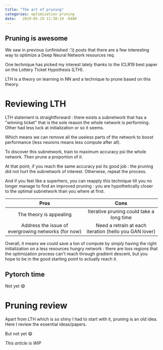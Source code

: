 ```yaml
---
title: "The art of pruning"
categories: optimization pruning
date:   2019-05-19 11:30:19 -0400
---
```


## Pruning is awesome

We saw in previous (unfinished :')) posts that there are a few interesting way to optimize a Deep Neural Network resources req.

One technique has picked my interest lately thanks to the ICLR19 best paper on the Lottery Ticket Hypothesis (LTH). 

LTH is a theory on learning in NN and a technique to prune based on this theory.

# Reviewing LTH
LTH statement is straightforward : there exists a subnetwork that has a "winning ticket" that is the sole reason the whole network is performing. Other had less luck at initialization or so it seems.

Which means we can remove all the useless parts of the network to boost performance (less neurons means less compute after all).

To discover this subnetwork, train to maximum accuracy psi the whole network. Then prune a proportion of it. 

At that point, if you reach the same accuracy psi its good job : the pruning did not hurt the subnetwork of interest. Otherwise, repeat the process. 

And if you feel like a superhero, you can reapply this technique till you no longer manage to find an improved pruning : you are hypothetically closer to the optimal subnetwork than you where at first.
 
| **Pros** | **Cons** |
|:----:|:----:|
|The theory is appealing|Iterative pruning could take a long time|
|Address the issue of evergrowing networks (for now)|Need a retrain at each iteration (hello you GAN lover)|

Overall, it means we could save a ton of compute by *simply* having the right initialization on a less resources hungry network : there are loss regions that the optimization process can't reach through gradient descent, but you hope to be in the good starting point to actually reach it.

## Pytorch time
Not yet :smile:

# Pruning review
Apart from LTH which is so shiny I had to start with it, pruning is an old idea. Here I review the essential ideas/papers.

But not yet :smile:

*This article is WIP*